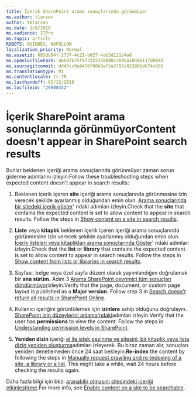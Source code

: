 ```yaml
---
title: İçerik SharePoint arama sonuçlarında görünmüyor
ms.author: tlarsen
author: tklarsen
ms.date: 1/8/2019
ms.audience: ITPro
ms.topic: article
ROBOTS: NOINDEX, NOFOLLOW
localization_priority: Normal
ms.assetid: 693db84f-2737-4c21-b027-4ab3d121b4a8
ms.openlocfilehash: de607b75f973322359888c300ba1849e117d0092
ms.sourcegitcommit: dd43cc0a9470f98b8ef2a3787c823801d674c666
ms.translationtype: MT
ms.contentlocale: tr-TR
ms.lasthandoff: 02/12/2019
ms.locfileid: "29900452"
---
```

# <a name="content-doesnt-appear-in-sharepoint-search-results"></a><span data-ttu-id="c4870-102">İçerik SharePoint arama sonuçlarında görünmüyor</span><span class="sxs-lookup"><span data-stu-id="c4870-102">Content doesn't appear in SharePoint search results</span></span>

<span data-ttu-id="c4870-103">Bunlar beklenen içeriği arama sonuçlarında görünmüyor zaman sorun giderme adımlarını izleyin:</span><span class="sxs-lookup"><span data-stu-id="c4870-103">Follow these troubleshooting steps when expected content doesn't appear in search results:</span></span>
  
1. <span data-ttu-id="c4870-p101">Beklenen içerik içeren **site** içeriği arama sonuçlarında görünmesine izin verecek şekilde ayarlanmış olduğundan emin olun. [Arama sonuçlarında bir sitedeki içerik göster](https://docs.microsoft.com/sharepoint/make-site-content-searchable#show-content-on-a-site-in-search-results)' ndaki adımları izleyin.</span><span class="sxs-lookup"><span data-stu-id="c4870-p101">Check that the **site** that contains the expected content is set to allow content to appear in search results. Follow the steps in [Show content on a site in search results](https://docs.microsoft.com/sharepoint/make-site-content-searchable#show-content-on-a-site-in-search-results).</span></span>
    
2. <span data-ttu-id="c4870-p102">**Liste** veya **kitaplık** beklenen içerik içeren içeriği arama sonuçlarında görünmesine izin verecek şekilde ayarlanmış olduğundan emin olun. [İçerik listeleri veya kitaplıkları arama sonuçlarında Göster](https://docs.microsoft.com/sharepoint/make-site-content-searchable#show-content-from-lists-or-libraries-in-search-results)' ndaki adımları izleyin.</span><span class="sxs-lookup"><span data-stu-id="c4870-p102">Check that the **list** or **library** that contains the expected content is set to allow content to appear in search results. Follow the steps in [Show content from lists or libraries in search results](https://docs.microsoft.com/sharepoint/make-site-content-searchable#show-content-from-lists-or-libraries-in-search-results).</span></span> 
    
3. <span data-ttu-id="c4870-p103">Sayfası, belge veya özel sayfa düzeni olarak yayımlandığını doğrulamak bir **ana sürüm.** Adım 3 [Arama SharePoint çevrimiçi tüm sonuçları döndürmüyor](https://go.microsoft.com/fwlink/?linkid=874525)izleyin.</span><span class="sxs-lookup"><span data-stu-id="c4870-p103">Verify that the page, document, or custom page layout is published as a **Major version.** Follow step 3 in [Search doesn't return all results in SharePoint Online](https://go.microsoft.com/fwlink/?linkid=874525).</span></span>
    
4. <span data-ttu-id="c4870-p104">Kullanıcı içeriğini görüntülemek için **izinlere** sahip olduğunu doğrulayın. [SharePoint izin düzeylerini anlama'ndaki](https://go.microsoft.com/fwlink/?linkid=867071)adımları izleyin.</span><span class="sxs-lookup"><span data-stu-id="c4870-p104">Verify that the user has **permissions** to view the content. Follow the steps in [Understanding permission levels in SharePoint](https://go.microsoft.com/fwlink/?linkid=867071).</span></span>
    
5. <span data-ttu-id="c4870-p105">**Yeniden dizin** içeriği [el ile istek gezinme ve sitesini, bir kitaplık veya liste dizin yeniden oluşturma](https://docs.microsoft.com/sharepoint/crawl-site-content)adımları izleyerek. Bu biraz zaman alır, sonuçları yeniden denetlemeden önce 24 saat bekleyin.</span><span class="sxs-lookup"><span data-stu-id="c4870-p105">**Re-index** the content by following the steps in [Manually request crawling and re-indexing of a site, a library or a list](https://docs.microsoft.com/sharepoint/crawl-site-content). This might take a while, wait 24 hours before checking the results again.</span></span>
    
<span data-ttu-id="c4870-114">Daha fazla bilgi için bkz: [aranabilir olmasını sitesindeki içeriği etkinleştirme](https://docs.microsoft.com/sharepoint/make-site-content-searchable).</span><span class="sxs-lookup"><span data-stu-id="c4870-114">For more info, see [Enable content on a site to be searchable](https://docs.microsoft.com/sharepoint/make-site-content-searchable).</span></span> 
  

